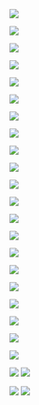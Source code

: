 ![](transformers_seq.png)

![](attention.png)

![](scaleddotattention.png)

![](multiheadat.png)

![](rr.png)

![](softattention.png)

![](pa.png)

![](embedpos.png)

![](encoder.png)

![](rnn-compare-selfattention.png)

![](self-attention-example.png)


![](tf-idf-matriks.png)

![](idf-graph.png)

![](smoothed-idf.png)

![](effect-bm25-long-doc.png)

![](effect-bm25-param-b.png)

![](effect-bm25-param-k.png)


![](act_function.png)

![](dag-dl.png)

![](dl-different-hidden-func.png)

![](lilianweng-transformer.png)

![](token-embedding.png)
![](MHSA.png)


![](sbertquerydocument.png)
![](residual-connection.png)



